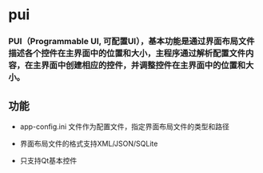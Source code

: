 # pui



### PUI（Programmable UI, 可配置UI），基本功能是通过界面布局文件描述各个控件在主界面中的位置和大小，主程序通过解析配置文件内容，在主界面中创建相应的控件，并调整控件在主界面中的位置和大小。



## 功能

- app-config.ini 文件作为配置文件，指定界面布局文件的类型和路径

- 界面布局文件的格式支持XML/JSON/SQLite

- 只支持Qt基本控件

  


